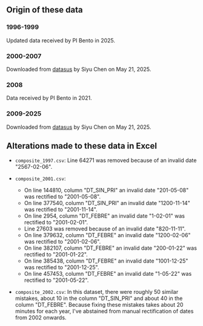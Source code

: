## Origin of these data

### 1996-1999

Updated data received by PI Bento in 2025.

### 2000-2007

Downloaded from [datasus](https://datasus.saude.gov.br/transferencia-de-arquivos/#) by Siyu Chen on May 21, 2025.

### 2008

Data received by PI Bento in 2021.

### 2009-2025

Downloaded from [datasus](https://datasus.saude.gov.br/transferencia-de-arquivos/#) by Siyu Chen on May 21, 2025.

## Alterations made to these data in Excel

+ `composite_1997.csv`: Line 64271 was removed because of an invalid date "2567-02-06".

+ `composite_2001.csv`:

    + On line 144810, column "DT_SIN_PRI" an invalid date "201-05-08" was rectified to "2001-05-08".
    + On line 377540, column "DT_SIN_PRI" an invalid date "1200-11-14" was rectified to "2001-11-14".
    + On line 2954, column "DT_FEBRE" an invalid date "1-02-01" was rectified to "2001-02-01".
    + Line 27603 was removed because of an invalid date "820-11-11".
    + On line 379632, column "DT_FEBRE" an invalid date "1200-02-06" was rectified to "2001-02-06".
    + On line 382107, column "DT_FEBRE" an invalid date "200-01-22" was rectified to "2001-01-22".
    + On line 385438, column "DT_FEBRE" an invalid date "1001-12-25" was rectified to "2001-12-25".
    + On line 457453, column "DT_FEBRE" an invalid date "1-05-22" was rectified to "2001-05-22".

+ `composite_2002.csv`: In this dataset, there were roughly 50 similar mistakes, about 10 in the column "DT_SIN_PRI" and about 40 in the column "DT_FEBRE". Because fixing these mistakes takes about 20 minutes for each year, I've abstained from manual rectification of dates from 2002 onwards.